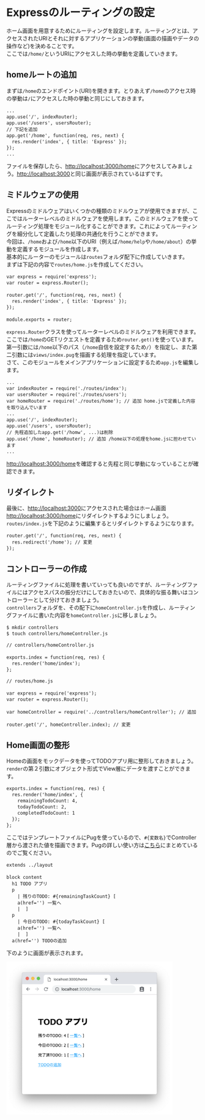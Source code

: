 # Expressのルーティングの設定

ホーム画面を用意するためにルーティングを設定します。ルーティングとは、アクセスされたURIとそれに対するアプリケーションの挙動(画面の描画やデータの操作など)を決めることです。  
ここでは`/home/`というURIにアクセスした時の挙動を定義していきます。  

<h2 id="create-home-router">homeルートの追加</h2>

まずは`/home`のエンドポイント(URI)を開きます。とりあえず`/home`のアクセス時の挙動は`/`にアクセスした時の挙動と同じにしておきます。  

```app.js.prettyprint
...
app.use('/', indexRouter);
app.use('/users', usersRouter);
// 下記を追加
app.get('/home', function(req, res, next) {
  res.render('index', { title: 'Express' });
});
...
```

ファイルを保存したら、[http://localhost:3000/home](http://localhost:3000/home)にアクセスしてみましょう。[http://localhost:3000](http://localhost:3000)と同じ画面が表示されているはずです。  

<h2 id="use-middle-ware">ミドルウェアの使用</h2>

Expressのミドルウェアはいくつかの種類のミドルウェアが使用できますが、ここではルーターレベルのミドルウェアを使用します。このミドルウェアを使ってルーティング処理をモジュール化することができます。これによってルーティングを細分化して定義したり処理の共通化を行うことができます。  
今回は、`/home`および`/home`以下のURI（例えば`/home/help`や`/home/about`）の挙動を定義するモジュールを作成します。  
基本的にルーターのモジュールは`routes`フォルダ配下に作成していきます。  
まずは下記の内容で`routes/home.js`を作成してください。  

```routes/home.js.prettyprint
var express = require('express');
var router = express.Router();

router.get('/', function(req, res, next) {
  res.render('index', { title: 'Express' });
});

module.exports = router;
```

`express.Router`クラスを使ってルーターレベルのミドルウェアを利用できます。ここでは`/home`のGETリクエストを定義するため`router.get()`を使っています。第一引数には`/home`以下のパス（`/home`自信を設定するため`/`）を指定し、また第二引数には`views/index.pug`を描画する処理を指定しています。  
さて、このモジュールをメインアプリケーションに設定するため`app.js`を編集します。  

```app.js.prettyprint
...
var indexRouter = require('./routes/index');
var usersRouter = require('./routes/users');
var homeRouter = require('./routes/home'); // 追加 home.jsで定義した内容を取り込んでいます
...
app.use('/', indexRouter);
app.use('/users', usersRouter);
// 先程追加したapp.get('/homw', ...)は削除
app.use('/home', homeRouter); // 追加 /home以下の処理をhome.jsに担わせています
...
```

[http://localhost:3000/home](http://localhost:3000/home)を確認すると先程と同じ挙動になっていることが確認できます。  

<h2 id="redirect">リダイレクト</h2>

最後に、[http://localhost:3000](http://localhost:3000)にアクセスされた場合はホーム画面[http://localhost:3000/home](http://localhost:3000/home)にリダイレクトするようにしましょう。  
`routes/index.js`を下記のように編集するとリダイレクトするようになります。  

```routes/index.js.prettyprint
router.get('/', function(req, res, next) {
  res.redirect('/home'); // 変更
});
```

<h2 id="add-controller">コントローラーの作成</h2>

ルーティングファイルに処理を書いていっても良いのですが、ルーティングファイルにはアクセスパスの振分だけにしておきたいので、具体的な振る舞いはコントローラーとして分けておきましょう。  
`controllers`フォルダを、その配下に`homeController.js`を作成し、ルーティングファイルに書いた内容を`homeController.js`に移しましょう。  

```
$ mkdir controllers
$ touch controllers/homeController.js
```
```homeController.js.prettyprint
// controllers/homeController.js

exports.index = function(req, res) {
  res.render('home/index');
};

```
```home.js.prettyprint
// routes/home.js

var express = require('express');
var router = express.Router();

var homeController = require('../controllers/homeController'); // 追加

router.get('/', homeController.index); // 変更
```

<h2 id="home-page">Home画面の整形</h2>

Homeの画面をモックデータを使ってTODOアプリ用に整形しておきましょう。`render`の第２引数にオブジェクト形式でView層にデータを渡すことができます。

```homeController.js.prettyprint
exports.index = function(req, res) {
  res.render('home/index', {
    remainingTodoCount: 4,
    todayTodoCount: 2,
    completedTodoCount: 1
  });
};
```

ここではテンプレートファイルにPugを使っているので、`#{変数名}`でController層から渡された値を描画できます。Pugの詳しい使い方は[こちら](https://irisash.com/express/pug_reference/)にまとめているのでご覧ください。

```home/index.pug.prettyprint
extends ../layout

block content
  h1 TODO アプリ
  p 
    | 残りのTODO: #{remainingTaskCount} [
    a(href='') 一覧へ
    |  ]
  p
    | 今日のTODO: #{todayTaskCount} [ 
    a(href='') 一覧へ
    |  ]
  a(href='') TODOの追加
```

下のように画面が表示されます。

<img src="images/express/edit_routing/home_page.png" alt="Home画面" title="Home画面" style="max-height:400px;">
